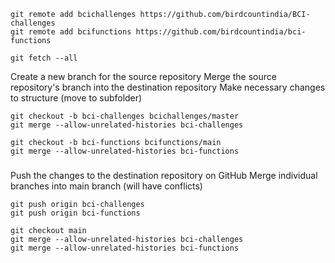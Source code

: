 ```
git remote add bcichallenges https://github.com/birdcountindia/BCI-challenges
git remote add bcifunctions https://github.com/birdcountindia/bci-functions

git fetch --all
```

Create a new branch for the source repository
Merge the source repository's branch into the destination repository
Make necessary changes to structure (move to subfolder)

```
git checkout -b bci-challenges bcichallenges/master
git merge --allow-unrelated-histories bci-challenges

git checkout -b bci-functions bcifunctions/main
git merge --allow-unrelated-histories bci-functions
```

###


Push the changes to the destination repository on GitHub
Merge individual branches into main branch (will have conflicts)

```
git push origin bci-challenges
git push origin bci-functions
```

```
git checkout main
git merge --allow-unrelated-histories bci-challenges
git merge --allow-unrelated-histories bci-functions
```

